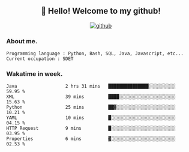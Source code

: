 <h2 align="center">👋 Hello! Welcome to my github! </h2>
<p align="center">
  <a href="https://github.com/usergwen"><img src="https://img.shields.io/badge/GitHub-24292e" alt="github"></a>
</p>

### About me.

```Plain Text
Programming language : Python, Bash, SQL, Java, Javascript, etc...
Current occupation : SDET
```
### Wakatime in week.

<!--START_SECTION:waka-->

```text
Java                  2 hrs 31 mins   ███████████████░░░░░░░░░░   59.95 %
XML                   39 mins         ████░░░░░░░░░░░░░░░░░░░░░   15.63 %
Python                25 mins         ██▓░░░░░░░░░░░░░░░░░░░░░░   10.21 %
YAML                  10 mins         █░░░░░░░░░░░░░░░░░░░░░░░░   04.15 %
HTTP Request          9 mins          █░░░░░░░░░░░░░░░░░░░░░░░░   03.95 %
Properties            6 mins          ▓░░░░░░░░░░░░░░░░░░░░░░░░   02.53 %
```

<!--END_SECTION:waka-->
